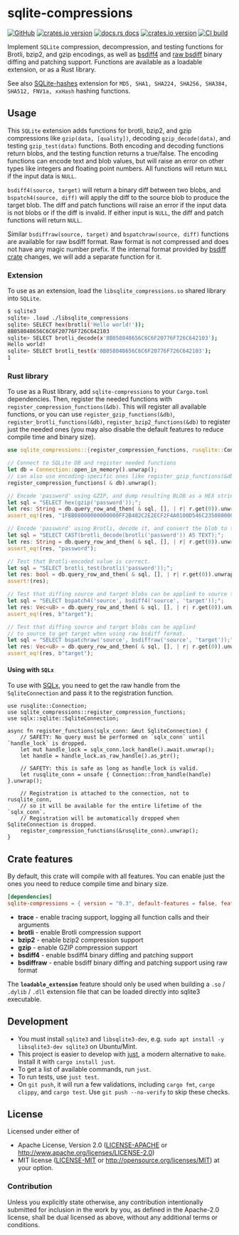 # sqlite-compressions

[![GitHub](https://img.shields.io/badge/github-sqlite--compressions-8da0cb?logo=github)](https://github.com/nyurik/sqlite-compressions)
[![crates.io version](https://img.shields.io/crates/v/sqlite-compressions.svg)](https://crates.io/crates/sqlite-compressions)
[![docs.rs docs](https://docs.rs/sqlite-compressions/badge.svg)](https://docs.rs/sqlite-compressions)
[![crates.io version](https://img.shields.io/crates/l/sqlite-compressions.svg)](https://github.com/nyurik/sqlite-compressions/blob/main/LICENSE-APACHE)
[![CI build](https://github.com/nyurik/sqlite-compressions/actions/workflows/ci.yml/badge.svg)](https://github.com/nyurik/sqlite-compressions/actions)

Implement `SQLite` compression, decompression, and testing functions for Brotli, bzip2, and gzip encodings, as well as
[bsdiff4](https://github.com/mendsley/bsdiff#readme) and [raw bsdiff](https://github.com/space-wizards/bsdiff-rs#readme)
binary diffing and patching support.
Functions are available as a loadable extension, or as a Rust library.

See also [SQLite-hashes](https://github.com/nyurik/sqlite-hashes) extension for `MD5, SHA1, SHA224, SHA256, SHA384,
SHA512, FNV1a, xxHash` hashing functions.

## Usage

This `SQLite` extension adds functions for brotli, bzip2, and gzip compressions like `gzip(data, [quality])`,
decoding `gzip_decode(data)`, and testing `gzip_test(data)` functions. Both encoding and decoding functions return
blobs, and the
testing function returns a true/false. The encoding functions can encode text and blob values, but will raise an error
on other types like integers and floating point numbers. All functions will return `NULL` if the input data is `NULL`.

`bsdiff4(source, target)` will return a binary diff between two blobs, and `bspatch4(source, diff)` will apply the diff
to the source blob to produce the target blob. The diff and patch functions will raise an error if the input data is not
blobs or if the diff is invalid. If either input is `NULL`, the diff and patch functions will return `NULL`.

Similar `bsdiffraw(source, target)` and `bspatchraw(source, diff)` functions are available for raw bsdiff format. Raw
format is not compressed and does not have any magic number prefix. If the internal format provided
by [bsdiff crate](https://github.com/space-wizards/bsdiff-rs#readme) changes, we will add a separate function for it.

### Extension

To use as an extension, load the `libsqlite_compressions.so` shared library into `SQLite`.

```bash
$ sqlite3
sqlite> .load ./libsqlite_compressions
sqlite> SELECT hex(brotli('Hello world!'));
8B058048656C6C6F20776F726C642103
sqlite> SELECT brotli_decode(x'8B058048656C6C6F20776F726C642103');
Hello world!
sqlite> SELECT brotli_test(x'8B058048656C6C6F20776F726C642103');
1
```

### Rust library

To use as a Rust library, add `sqlite-compressions` to your `Cargo.toml` dependencies. Then, register the needed
functions with `register_compression_functions(&db)`. This will register all available functions, or you can
use `register_gzip_functions(&db)`, `register_brotli_functions(&db)`, `register_bzip2_functions(&db)` to register just
the needed ones (you may also
disable the default features to reduce compile time and binary size).

```rust
use sqlite_compressions::{register_compression_functions, rusqlite::Connection};

// Connect to SQLite DB and register needed functions
let db = Connection::open_in_memory().unwrap();
// can also use encoding-specific ones like register_gzip_functions(&db)  
register_compression_functions( & db).unwrap();

// Encode 'password' using GZIP, and dump resulting BLOB as a HEX string
let sql = "SELECT hex(gzip('password'));";
let res: String = db.query_row_and_then( & sql, [], | r| r.get(0)).unwrap();
assert_eq!(res, "1F8B08000000000000FF2B482C2E2ECF2F4A0100D546C23508000000");

// Encode 'password' using Brotli, decode it, and convert the blob to text
let sql = "SELECT CAST(brotli_decode(brotli('password')) AS TEXT);";
let res: String = db.query_row_and_then( & sql, [], | r| r.get(0)).unwrap();
assert_eq!(res, "password");

// Test that Brotli-encoded value is correct.
let sql = "SELECT brotli_test(brotli('password'));";
let res: bool = db.query_row_and_then( & sql, [], | r| r.get(0)).unwrap();
assert!(res);

// Test that diffing source and target blobs can be applied to source to get target.
let sql = "SELECT bspatch4('source', bsdiff4('source', 'target'));";
let res: Vec<u8> = db.query_row_and_then( & sql, [], | r| r.get(0)).unwrap();
assert_eq!(res, b"target");

// Test that diffing source and target blobs can be applied
// to source to get target when using raw bsdiff format.
let sql = "SELECT bspatchraw('source', bsdiffraw('source', 'target'));";
let res: Vec<u8> = db.query_row_and_then( & sql, [], | r| r.get(0)).unwrap();
assert_eq!(res, b"target");
```

#### Using with `SQLx`

To use with [SQLx](https://crates.io/crates/sqlx), you need to get the raw handle from the
`SqliteConnection` and pass it to the registration function.

```rust,ignore
use rusqlite::Connection;
use sqlite_compressions::register_compression_functions;
use sqlx::sqlite::SqliteConnection;

async fn register_functions(sqlx_conn: &mut SqliteConnection) {
    // SAFETY: No query must be performed on `sqlx_conn` until `handle_lock` is dropped.
    let mut handle_lock = sqlx_conn.lock_handle().await.unwrap();
    let handle = handle_lock.as_raw_handle().as_ptr();

    // SAFETY: this is safe as long as handle_lock is valid.
    let rusqlite_conn = unsafe { Connection::from_handle(handle) }.unwrap();

    // Registration is attached to the connection, not to rusqlite_conn,
    // so it will be available for the entire lifetime of the `sqlx_conn`.
    // Registration will be automatically dropped when SqliteConnection is dropped.
    register_compression_functions(&rusqlite_conn).unwrap();
}
```

## Crate features

By default, this crate will compile with all features. You can enable just the ones you need to reduce compile time and
binary size.

```toml
[dependencies]
sqlite-compressions = { version = "0.3", default-features = false, features = ["brotli"] }
``` 

* **trace** - enable tracing support, logging all function calls and their arguments
* **brotli** - enable Brotli compression support
* **bzip2** - enable bzip2 compression support
* **gzip** - enable GZIP compression support
* **bsdiff4** - enable bsdiff4 binary diffing and patching support
* **bsdiffraw** - enable bsdiff binary diffing and patching support using raw format

The **`loadable_extension`** feature should only be used when building
a `.so` / `.dylib` / `.dll` extension file that can be loaded directly into sqlite3 executable.

## Development

* You must install `sqlite3` and `libsqlite3-dev`, e.g. `sudo apt install -y libsqlite3-dev sqlite3` on Ubuntu/Mint.
* This project is easier to develop with [just](https://github.com/casey/just#readme), a modern alternative to `make`.
  Install it with `cargo install just`.
* To get a list of available commands, run `just`.
* To run tests, use `just test`.
* On `git push`, it will run a few validations, including `cargo fmt`, `cargo clippy`, and `cargo test`.
  Use `git push --no-verify` to skip these checks.

## License

Licensed under either of

* Apache License, Version 2.0 ([LICENSE-APACHE](LICENSE-APACHE) or <http://www.apache.org/licenses/LICENSE-2.0>)
* MIT license ([LICENSE-MIT](LICENSE-MIT) or <http://opensource.org/licenses/MIT>)
  at your option.

### Contribution

Unless you explicitly state otherwise, any contribution intentionally
submitted for inclusion in the work by you, as defined in the
Apache-2.0 license, shall be dual licensed as above, without any
additional terms or conditions.
